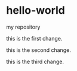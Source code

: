 # hello-world
my repository

this is the first change.

this is the second change.

this is the third change.

